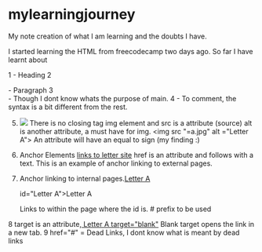 # mylearningjourney
My note creation of what I am learning and the doubts I have.

I started learning the HTML from freecodecamp two days ago. So far I have learnt about

1 <h></h> - Heading
2 <p></p> - Paragraph
3 <main></main> - Though I dont know whats the purpose of main.
4 <!-- --> - To comment, the syntax is a bit different from the rest.

5. <img src="a.jpg"> There is no closing tag img element and src is a attribute (source) alt is another attribute, a must have for img.
<img src "=a.jpg" alt ="Letter A"> An attribute will have an equal to sign (my finding :)

6. Anchor Elements <a href = "www.a.com">links to letter site</a> href is an attribute and follows with a text. This is an example of anchor linking to external pages.
7. Anchor linking to internal pages.<a href="#Letter A">Letter A </a>
    <p> id="Letter A">Letter A</p> Links to within the page where the id is. # prefix to be used
8 target is an attribute,<a href="www.a.com"> Letter A target="blank"</a> Blank target opens the link in a new tab.
9 href="#" = Dead Links, I dont know what is meant by dead links
